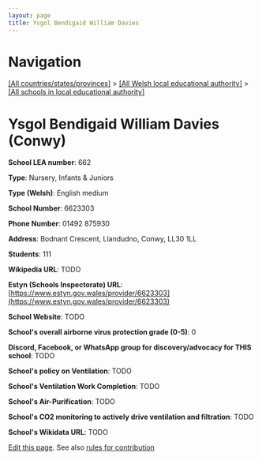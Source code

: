 ```yaml
---
layout: page
title: Ysgol Bendigaid William Davies
---
```

# Navigation

[[All countries/states/provinces]](../../..) > [[All Welsh local educational authority]](../..) > [[All schools in local educational authority]](..)

# Ysgol Bendigaid William Davies (Conwy)

**School LEA number**: 662

**Type**: Nursery, Infants & Juniors

**Type (Welsh)**: English medium

**School Number**: 6623303

**Phone Number**: 01492 875930

**Address**: Bodnant Crescent, Llandudno, Conwy, LL30 1LL

**Students**: 111

**Wikipedia URL**: TODO

**Estyn (Schools Inspectorate) URL**: [https://www.estyn.gov.wales/provider/6623303](https://www.estyn.gov.wales/provider/6623303)

**School Website**: TODO

**School's overall airborne virus protection grade (0-5)**: 0

**Discord, Facebook, or WhatsApp group for discovery/advocacy for THIS school**: TODO

**School's policy on Ventilation**: TODO

**School's Ventilation Work Completion**: TODO

**School's Air-Purification**: TODO

**School's CO2 monitoring to actively drive ventilation and filtration**: TODO

**School's Wikidata URL**: TODO




[Edit this page](https://github.com/ventilate-schools/Wales/edit/prif/./Conwy/Ysgol_Bendigaid_William_Davies.md). See also [rules for contribution](../../../contribution-rules/)